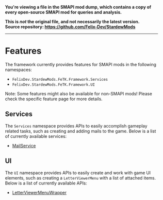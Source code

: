 **You're viewing a file in the SMAPI mod dump, which contains a copy of every open-source SMAPI mod
for queries and analysis.**

**This is _not_ the original file, and not necessarily the latest version.**  
**Source repository: https://github.com/Felix-Dev/StardewMods**

----

# Features

The framework currently provides features for SMAPI mods in the following namespaces: 
* `FelixDev.StardewMods.FeTK.Framework.Services`
* `FelixDev.StardewMods.FeTK.Framework.UI`

Note: Some features might also be available for non-SMAPI mods! Please check the specific feature page for more details.

## Services
The `Services` namespace provides APIs to easily accomplish gameplay related tasks, such as creating and adding mails to the game. Below is a list of currently available services:

* [MailService](../Framework/Services/MailService)

## UI
The `UI` namespace provides APIs to easily create and work with game UI elements, such as creating a `LetterViewerMenu` with a list of attached items. Below is a list of currently available APIs:

* [LetterViewerMenuWrapper](../Framework/UI/Menus/LetterViewerMenu/LetterViewerMenuWrapper.cs)
